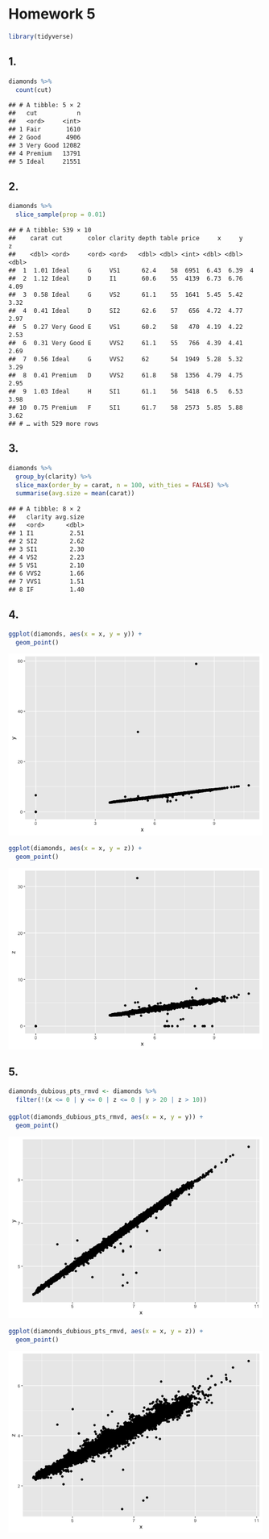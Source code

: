 Homework 5
================

``` r
library(tidyverse)
```

## 1.

``` r
diamonds %>%
  count(cut)
```

    ## # A tibble: 5 × 2
    ##   cut           n
    ##   <ord>     <int>
    ## 1 Fair       1610
    ## 2 Good       4906
    ## 3 Very Good 12082
    ## 4 Premium   13791
    ## 5 Ideal     21551

## 2.

``` r
diamonds %>%
  slice_sample(prop = 0.01)
```

    ## # A tibble: 539 × 10
    ##    carat cut       color clarity depth table price     x     y     z
    ##    <dbl> <ord>     <ord> <ord>   <dbl> <dbl> <int> <dbl> <dbl> <dbl>
    ##  1  1.01 Ideal     G     VS1      62.4    58  6951  6.43  6.39  4   
    ##  2  1.12 Ideal     D     I1       60.6    55  4139  6.73  6.76  4.09
    ##  3  0.58 Ideal     G     VS2      61.1    55  1641  5.45  5.42  3.32
    ##  4  0.41 Ideal     D     SI2      62.6    57   656  4.72  4.77  2.97
    ##  5  0.27 Very Good E     VS1      60.2    58   470  4.19  4.22  2.53
    ##  6  0.31 Very Good E     VVS2     61.1    55   766  4.39  4.41  2.69
    ##  7  0.56 Ideal     G     VVS2     62      54  1949  5.28  5.32  3.29
    ##  8  0.41 Premium   D     VVS2     61.8    58  1356  4.79  4.75  2.95
    ##  9  1.03 Ideal     H     SI1      61.1    56  5418  6.5   6.53  3.98
    ## 10  0.75 Premium   F     SI1      61.7    58  2573  5.85  5.88  3.62
    ## # … with 529 more rows

## 3.

``` r
diamonds %>%
  group_by(clarity) %>%
  slice_max(order_by = carat, n = 100, with_ties = FALSE) %>%
  summarise(avg.size = mean(carat))
```

    ## # A tibble: 8 × 2
    ##   clarity avg.size
    ##   <ord>      <dbl>
    ## 1 I1          2.51
    ## 2 SI2         2.62
    ## 3 SI1         2.30
    ## 4 VS2         2.23
    ## 5 VS1         2.10
    ## 6 VVS2        1.66
    ## 7 VVS1        1.51
    ## 8 IF          1.40

## 4.

``` r
ggplot(diamonds, aes(x = x, y = y)) +
  geom_point()
```

![](hw_5_files/figure-gfm/plot_dimensions-1.png)<!-- -->

``` r
ggplot(diamonds, aes(x = x, y = z)) +
  geom_point()
```

![](hw_5_files/figure-gfm/plot_dimensions-2.png)<!-- -->

## 5.

``` r
diamonds_dubious_pts_rmvd <- diamonds %>%
  filter(!(x <= 0 | y <= 0 | z <= 0 | y > 20 | z > 10))

ggplot(diamonds_dubious_pts_rmvd, aes(x = x, y = y)) +
  geom_point()
```

![](hw_5_files/figure-gfm/filter_sus_removed-1.png)<!-- -->

``` r
ggplot(diamonds_dubious_pts_rmvd, aes(x = x, y = z)) +
  geom_point()
```

![](hw_5_files/figure-gfm/filter_sus_removed-2.png)<!-- -->

